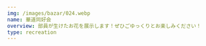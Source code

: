 ```yaml
---
img: /images/bazar/024.webp
name: 華道同好会
overview: 部員が生けたお花を展示します！ぜひごゆっくりとお楽しみください！
type: recreation
---
```

